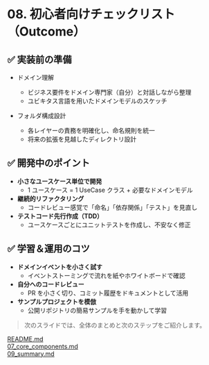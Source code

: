 # 08. 初心者向けチェックリスト（Outcome）


## ✅ 実装前の準備

- ドメイン理解
    - ビジネス要件をドメイン専門家（自分）と対話しながら整理
    - ユビキタス言語を用いたドメインモデルのスケッチ

- フォルダ構成設計
    - 各レイヤーの責務を明確化し、命名規則を統一
    - 将来の拡張を見越したディレクトリ設計


## ✅ 開発中のポイント

- **小さなユースケース単位で開発**
    - 1 ユースケース = 1 UseCase クラス + 必要なドメインモデル
- **継続的リファクタリング**
    - コードレビュー感覚で「命名」「依存関係」「テスト」を見直し
- **テストコード先行作成（TDD）**
    - ユースケースごとにユニットテストを作成し、不安なく修正



## ✅ 学習＆運用のコツ

- **ドメインイベントを小さく試す**
    - イベントストーミングで流れを紙やホワイトボードで確認
- **自分へのコードレビュー**
    - PR を小さく切り、コミット履歴をドキュメントとして活用
- **サンプルプロジェクトを模倣**
    - 公開リポジトリの簡易サンプルを手を動かして学習


> 次のスライドでは、全体のまとめと次のステップをご紹介します。



[README.md](../README.md)<br>
[07_core_components.md](./07_core_components.md)<br>
[09_summary.md](./09_summary.md)<br>
